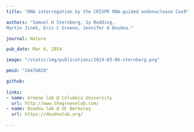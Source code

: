 ```yaml
---
title: "DNA interrogation by the CRISPR RNA-guided endonuclease Cas9"

authors: "Samuel H Sternberg, Sy Redding, 
Martin Jinek, Eric C Greene, Jennifer A Doudna."

journal: Nature

pub_date: Mar 6, 2014

image: "/static/img/publications/2014-03-06-sternberg.png"

pmid: "24476820"

github:
  
links:
- name: Greene lab @ Columbia University
  url: http://www.thegreenelab.com/
- name: Doudna lab @ UC Berkeley
  url: https://doudnalab.org/
  
---
```


